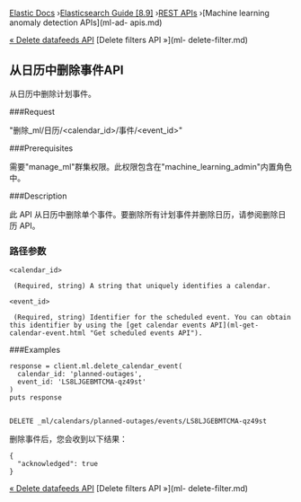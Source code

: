 

[Elastic Docs](/guide/) ›[Elasticsearch Guide [8.9]](index.md) ›[REST
APIs](rest-apis.md) ›[Machine learning anomaly detection APIs](ml-ad-
apis.md)

[« Delete datafeeds API](ml-delete-datafeed.md) [Delete filters API »](ml-
delete-filter.md)

## 从日历中删除事件API

从日历中删除计划事件。

###Request

"删除_ml/日历/<calendar_id>/事件/<event_id>"

###Prerequisites

需要"manage_ml"群集权限。此权限包含在"machine_learning_admin"内置角色中。

###Description

此 API 从日历中删除单个事件。要删除所有计划事件并删除日历，请参阅删除日历 API。

### 路径参数

`<calendar_id>`

     (Required, string) A string that uniquely identifies a calendar. 
`<event_id>`

     (Required, string) Identifier for the scheduled event. You can obtain this identifier by using the [get calendar events API](ml-get-calendar-event.html "Get scheduled events API"). 

###Examples

    
    
    response = client.ml.delete_calendar_event(
      calendar_id: 'planned-outages',
      event_id: 'LS8LJGEBMTCMA-qz49st'
    )
    puts response
    
    
    DELETE _ml/calendars/planned-outages/events/LS8LJGEBMTCMA-qz49st

删除事件后，您会收到以下结果：

    
    
    {
      "acknowledged": true
    }

[« Delete datafeeds API](ml-delete-datafeed.md) [Delete filters API »](ml-
delete-filter.md)
